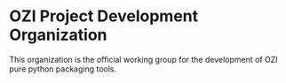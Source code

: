 # OZI Project Development Organization

This organization is the official working group for the development of OZI pure python packaging tools.
